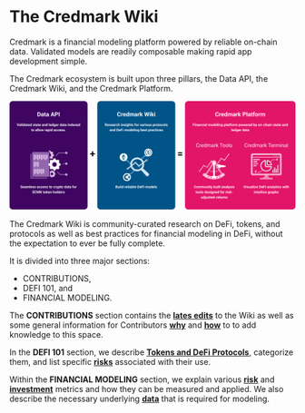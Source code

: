 # The Credmark Wiki

Credmark is a financial modeling platform powered by reliable on-chain data. Validated models are readily composable making rapid app development simple.

The Credmark ecosystem is built upon three pillars, the Data API, the Credmark Wiki, and the Credmark Platform.

![Credmark Ecosystem](.gitbook/assets/Graph.png)

The Credmark Wiki is community-curated research on DeFi, tokens, and protocols as well as best practices for financial modeling in DeFi, without the expectation to ever be fully complete.

It is divided into three major sections:

* CONTRIBUTIONS,
* DEFI 101, and&#x20;
* FINANCIAL MODELING.

The **CONTRIBUTIONS** section contains the [**lates edits**](contributions-to-the-wiki/latest-edits.md) to the Wiki as well as some general information for Contributors [**why**](contributions-to-the-wiki/why-should-i-contribute-to-the-credmark-wiki.md) and [**how**](contributions-to-the-wiki/how-can-i-contribute-to-the-credmark-wiki.md) to to add knowledge to this space.

In the **DEFI 101** section, we describe [**Tokens and DeFi Protocols**](https://app.gitbook.com/o/-MaWsKysgImxTlCSGQdb/s/VkPeP3yOlpUfIWomzh0j/), categorize them, and list specific [**risks**](https://app.gitbook.com/o/-MaWsKysgImxTlCSGQdb/s/s6BiHG0F3kdXOluGl850/) associated with their use.

Within the **FINANCIAL MODELING** section, we explain various [**risk**](https://app.gitbook.com/o/-MaWsKysgImxTlCSGQdb/s/CvSzFXd9R0tD7I4nw1KM/) and [**investment**](https://app.gitbook.com/o/-MaWsKysgImxTlCSGQdb/s/pczHWX0UGGqzFp8kPqLN/) metrics and how they can be measured and applied. We also describe the necessary underlying [**data**](https://app.gitbook.com/o/-MaWsKysgImxTlCSGQdb/s/PkIYLAd7asl8YagulCFT/) that is required for modeling.
